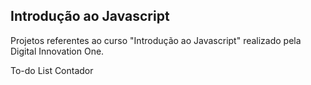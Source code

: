  ## Introdução ao Javascript
Projetos referentes ao curso "Introdução ao Javascript" realizado pela Digital Innovation One.

To-do List
Contador
